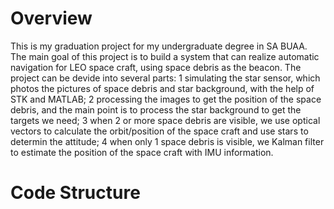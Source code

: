 # Overview

This is my graduation project for my undergraduate degree in SA BUAA. The main goal of this project is to build a system that can realize automatic navigation for LEO space craft, using space debris as the beacon. The project can be devide into several parts: 1 simulating the star sensor, which photos the pictures of space debris and star background, with the help of STK and MATLAB; 2 processing the images to get the position of the space debris, and the main point is to process the star background to get the targets we need; 3 when 2 or more space debris are visible, we use optical vectors to calculate the orbit/position of the space craft and use stars to determin the attitude; 4 when only 1 space debris is visible, we Kalman filter to estimate the position of the space craft with IMU information.

# Code Structure